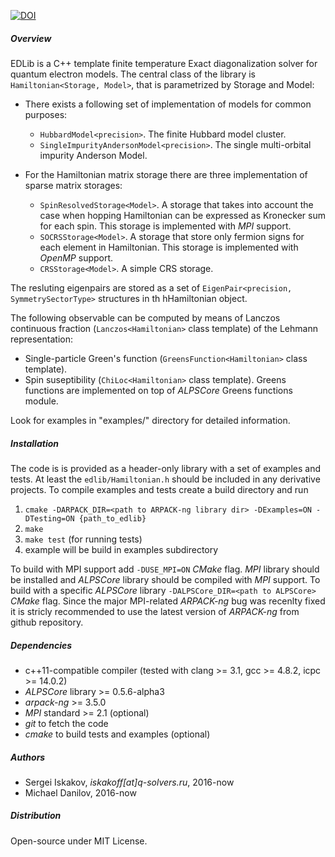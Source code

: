 [![DOI](https://zenodo.org/badge/63707930.svg)](https://zenodo.org/badge/latestdoi/63707930)

##### Overview
EDLib is a C++ template finite temperature Exact diagonalization solver for quantum electron models.
The central class of the library is `Hamiltonian<Storage, Model>`, that is parametrized by Storage and Model:

- There exists a following set of implementation of models for common purposes:
    - `HubbardModel<precision>`. The finite Hubbard model cluster.
    - `SingleImpurityAndersonModel<precision>`. The single multi-orbital impurity Anderson Model.

- For the Hamiltonian matrix storage there are three implementation of sparse matrix storages:
    - `SpinResolvedStorage<Model>`. A storage that takes into account the case when hopping Hamiltonian can be expressed as Kronecker sum for each spin. This storage is implemented with *MPI* support.
    - `SOCRSStorage<Model>`. A storage that store only fermion signs for each element in Hamiltonian. This storage is implemented with *OpenMP* support.
    - `CRSStorage<Model>`. A simple CRS storage.

The resluting eigenpairs are stored as a set of `EigenPair<precision, SymmetrySectorType>` structures in th hHamiltonian object. 

The following observable can be computed by means of Lanczos continuous fraction (`Lanczos<Hamiltonian>` class template) of the Lehmann representation:
- Single-particle Green's function (`GreensFunction<Hamiltonian>` class template).
- Spin suseptibility (`ChiLoc<Hamiltonian>` class template).
Greens functions are implemented on top of *ALPSCore* Greens functions module.

Look for examples in "examples/" directory for detailed information.

##### Installation ###
The code is is provided as a header-only library with a set of examples and tests.
At least the `edlib/Hamiltonian.h` should be included in any derivative projects.
To compile examples and tests create a build directory and run 

1. `cmake -DARPACK_DIR=<path to ARPACK-ng library dir> -DExamples=ON -DTesting=ON {path_to_edlib}`
2. `make`
3. `make test` (for running tests)
4. example will be build in examples subdirectory

To build with MPI support add `-DUSE_MPI=ON` *CMake* flag. *MPI* library should be installed and *ALPSCore* library
should be compiled with *MPI* support. To build with a specific *ALPSCore* library `-DALPSCore_DIR=<path to ALPSCore>` *CMake* flag.
Since the major MPI-related *ARPACK-ng* bug was recenlty fixed it is stricly recommended to use the latest version of *ARPACK-ng* from 
github repository.

##### Dependencies 
- c++11-compatible compiler (tested with clang >= 3.1, gcc >= 4.8.2, icpc >= 14.0.2)  
- *ALPSCore* library >= 0.5.6-alpha3
- *arpack-ng* >= 3.5.0
- *MPI* standard >= 2.1 (optional)
- *git* to fetch the code 
- *cmake* to build tests and examples (optional)

##### Authors
- Sergei Iskakov, *iskakoff[at]q-solvers.ru*, 2016-now
- Michael Danilov, 2016-now

##### Distribution
Open-source under MIT License.
